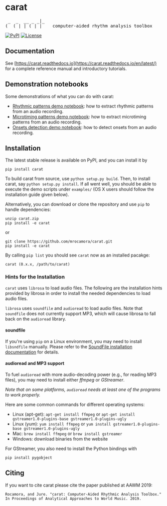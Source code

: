 carat
=====
<pre>
 _  _  __ _ _|_
(_ (_| | (_| |_   computer-aided rhythm analysis toolbox
</pre>


[![PyPI](https://img.shields.io/pypi/v/carat.svg)](https://pypi.python.org/pypi/carat)
[![License](https://img.shields.io/github/license/mrocamora/carat.svg)](https://github.com/mrocamora/carat/blob/master/LICENSE.md)


Documentation
-------------
See [https://carat.readthedocs.io](https://carat.readthedocs.io/en/latest/) for a complete reference manual and introductory tutorials.


Demonstration notebooks
-----------------------
Some demonstrations of what you can do with carat:

* [Rhythmic patterns demo notebook](http://nbviewer.ipython.org/github/mrocamora/carat/blob/master/examples/carat_rhythmic_patterns_demo.ipynb): how to extract rhythmic patterns from an audio recording.
* [Microtiming patterns demo notebook](http://nbviewer.ipython.org/github/mrocamora/carat/blob/master/examples/carat_microtiming_patterns_demo.ipynb): how to extract microtiming patterns from an audio recording.
* [Onsets detection demo notebook](http://nbviewer.ipython.org/github/mrocamora/carat/blob/master/examples/carat_onsets_detection_demo.ipynb): how to detect onsets from an audio recording.


Installation
------------

The latest stable release is available on PyPI, and you can install it by
```
pip install carat
```

To build carat from source, use `python setup.py build`.
Then, to install carat, say `python setup.py install`.
If all went well, you should be able to execute the demo scripts under `examples/`
(OS X users should follow the installation guide given below).

Alternatively, you can download or clone the repository and use `pip` to handle dependencies:

```
unzip carat.zip
pip install -e carat
```
or
```
git clone https://github.com/mrocamora/carat.git
pip install -e carat
```

By calling `pip list` you should see `carat` now as an installed pacakge:
```
carat (0.x.x, /path/to/carat)
```

### Hints for the Installation

`carat` uses `librosa` to load audio files. The following are the installation hints provided by librosa in order to install the needed dependencies to load audio files. 

`librosa` uses `soundfile` and `audioread` to load audio files.
Note that `soundfile` does not currently support MP3, which will cause librosa to
fall back on the `audioread` library.

#### soundfile

If you're using `pip` on a Linux environment, you may need to install `libsndfile`
manually.  Please refer to the [SoundFile installation documentation](https://pysoundfile.readthedocs.io/#installation) for details.

#### audioread and MP3 support

To fuel `audioread` with more audio-decoding power (e.g., for reading MP3 files),
you may need to install either *ffmpeg* or *GStreamer*.

*Note that on some platforms, `audioread` needs at least one of the programs to work properly.*

Here are some common commands for different operating systems:

* Linux (apt-get): `apt-get install ffmpeg` or `apt-get install gstreamer1.0-plugins-base gstreamer1.0-plugins-ugly`
* Linux (yum): `yum install ffmpeg` or `yum install gstreamer1.0-plugins-base gstreamer1.0-plugins-ugly`
* Mac: `brew install ffmpeg` or `brew install gstreamer`
* Windows: download binaries from the website

For GStreamer, you also need to install the Python bindings with
```
pip install pygobject
```

Citing
------

If you want to cite carat please cite the paper published at AAWM 2019:

    Rocamora, and Jure. "carat: Computer-Aided Rhythmic Analysis Toolbox." In Proceedings of Analytical Approaches to World Music. 2019.
